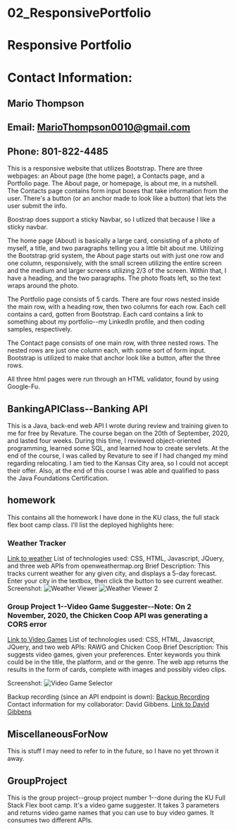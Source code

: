 # 02_ResponsivePortfolio

# Responsive Portfolio

# Contact Information:
## Mario Thompson
## Email: MarioThompson0010@gmail.com
## Phone: 801-822-4485

This is a responsive website that utilizes Bootstrap.  There are three webpages: an About page (the home page), a Contacts page, and a Portfolio page. The About page, or homepage, is about me, in a nutshell.  The Contacts page contains form input boxes that take information from the user.  There's a button (or an anchor made to look like a button) that lets the user submit the info.

Boostrap does support a sticky Navbar, so I utlized that because I like a sticky navbar.  

The home page (About) is basically a large card, consisting of a photo of myself, a title, and two paragraphs telling you a little bit about me.  Utilizing the Bootstrap grid system, the About page starts out with just one row and one column, responsively, with the small screen utilizing the entire screen and the medium and larger screens utilizing 2/3 of the screen.  Within that, I have a heading, and the two paragraphs.  The photo floats left, so the text wraps around the photo.

The Portfolio page consists of 5 cards.  There are four rows nested inside the main row, with a heading row, then two columns for each row. Each cell contains a card, gotten from Bootstrap.  Each card contains a link to something about my portfolio--my LinkedIn profile, and then coding samples, respectively.

The Contact page consists of one main row, with three nested rows.  The nested rows are just one column each, with some sort of form input.  Bootstrap is utilized to make that anchor look like a button, after the three rows.

All three html pages were run through an HTML validator, found by using Google-Fu.

## BankingAPIClass--Banking API
This is a Java, back-end web API I wrote during review and training given to me for free by Revature.  The course began on the 20th of September, 2020, and lasted four weeks.  During this time, I reviewed object-oriented programming, learned some SQL, and learned how to create servlets.  At the end of the course, I was called by Revature to see if I had changed my mind regarding relocating.  I am tied to the Kansas City area, so I could not accept their offer.  Also, at the end of this course I was able and qualified to pass the Java Foundations Certification.

## homework
This contains all the homework I have done in the KU class, the full stack flex boot camp class. I'll list the deployed highlights here:

### Weather Tracker
[Link to weather](https://mariothompson0010.github.io/git2/homework/06_Weather/)
List of technologies used: CSS, HTML, Javascript, JQuery, and three web APIs from openweathermap.org
Brief Description: This tracks current weather for any given city, and displays a 5-day forecast.  Enter your city in the textbox, then click the button to see current weather.
Screenshot:
![Weather Viewer](https://github.com/MarioThompson0010/git2/blob/master/homework/06_Weather/Assets/ScreenshotWeather.PNG)
![Weather Viewer 2](https://github.com/MarioThompson0010/git2/blob/master/homework/06_Weather/Assets/ScreenshotWeather2.PNG)

### Group Project 1--Video Game Suggester--Note: On 2 November, 2020, the Chicken Coop API was generating a CORS error
[Link to Video Games](https://mariothompson0010.github.io/Project_1_develop/)
List of technologies used: CSS, HTML, Javascript, JQuery, and two web APIs: RAWG and Chicken Coop
Brief Description: This suggests video games, given your preferences.  Enter keywords you think could be in the title, the platform, and or the genre.  The web app returns the results in the form of cards, complete with images and possibly video clips.

Screenshot:
![Video Game Selector](https://github.com/dgibbs8089/Project_1_develop/blob/Develop_Branch/assets/images/Screenshot.PNG)

Backup recording (since an API endpoint is down): 
[Backup Recording](https://drive.google.com/file/d/1sZQh8cVb6db0vpdou2ocEAte4oA-N5sE/view)
Contact information for my collaborator: David Gibbens. [Link to David Gibbens](https://github.com/dgibbs8089)

## MiscellaneousForNow
This is stuff I may need to refer to in the future, so I have no yet thrown it away.

## GroupProject
This is the group project--group project number 1--done during the KU Full Stack Flex boot camp.  It's a video game suggester.  It takes 3 parameters and returns video game names that you can use to buy video games.  It consumes two different APIs.

